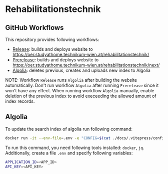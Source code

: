 # Rehabilitationstechnik

## GitHub Workflows

This repository provides following workflows:

* [Release](https://github.com/studyathome-internationally/rehabilitationstechnik/actions/workflows/release.yml): builds and deploys website to https://oer.studyathome.technikum-wien.at/rehabilitationstechnik/
* [Prerelease](https://github.com/studyathome-internationally/rehabilitationstechnik/actions/workflows/prerelease.yml): builds and deploys website to https://oer.studyathome.technikum-wien.at/rehabilitationstechnik/next/
* [Algolia](https://github.com/studyathome-internationally/rehabilitationstechnik/actions/workflows/algolia.yml): deletes previous, creates and uploads new index to Algolia

NOTE: Workflow `Release` runs `Algolia` after building the website automatically.
Don't run workflow `Algolia` after running `Prerelease` since it won't have any effect.
When running workflow `Algolia` manually, enable deletion of the previous index to avoid execeeding the allowed amount of index records.


## Algolia

To update the search index of algolia run following command:

```bash
docker run -it --env-file=.env -e "CONFIG=$(cat ./docs/.vitepress/config/algolia.json | jq -r tostring)" algolia/docsearch-scraper
```

To run this command, you need following tools installed: `docker`, `jq`.
Additionally, create a file `.env` and specify following variables:

```bash
APPLICATION_ID=<APP_ID>
API_KEY=<API_KEY>
```
